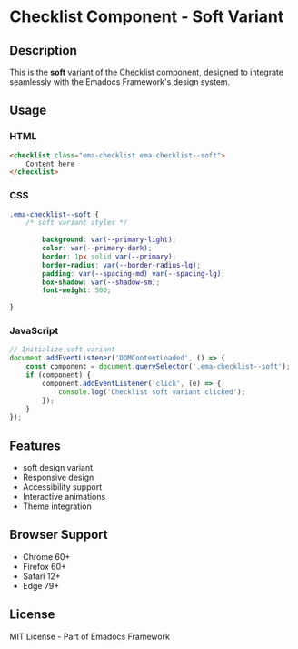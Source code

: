 # Checklist Component - Soft Variant

## Description
This is the **soft** variant of the Checklist component, designed to integrate seamlessly with the Emadocs Framework's design system.

## Usage

### HTML
```html
<checklist class="ema-checklist ema-checklist--soft">
    Content here
</checklist>
```

### CSS
```css
.ema-checklist--soft {
    /* soft variant styles */
    
        background: var(--primary-light);
        color: var(--primary-dark);
        border: 1px solid var(--primary);
        border-radius: var(--border-radius-lg);
        padding: var(--spacing-md) var(--spacing-lg);
        box-shadow: var(--shadow-sm);
        font-weight: 500;
    
}
```

### JavaScript
```javascript
// Initialize soft variant
document.addEventListener('DOMContentLoaded', () => {
    const component = document.querySelector('.ema-checklist--soft');
    if (component) {
        component.addEventListener('click', (e) => {
            console.log('Checklist soft variant clicked');
        });
    }
});
```

## Features
- soft design variant
- Responsive design
- Accessibility support
- Interactive animations
- Theme integration

## Browser Support
- Chrome 60+
- Firefox 60+
- Safari 12+
- Edge 79+

## License
MIT License - Part of Emadocs Framework
